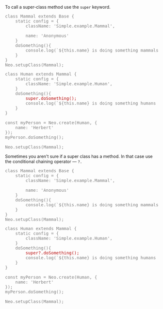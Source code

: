 To call a super-class method use the `super` keyword.

<pre class="neo" style="color:gray">
class Mammal extends Base {
    static config = {
        className: 'Simple.example.Mammal',

        name: 'Anonymous'
    }
    doSomething(){
        console.log(`${this.name} is doing something mammals do`)
    }
}
Neo.setupClass(Mammal);
</pre>
<pre class="neo" style="color:gray">
class Human extends Mammal {
    static config = {
        className: 'Simple.example.Human',
    }
    doSomething(){
        <span style="color:#b91010">super.doSomething();</span>
        console.log(`${this.name} is doing something humans do`)
    }
}

const myPerson = Neo.create(Human, {
    name: 'Herbert'
});
myPerson.doSomething();

Neo.setupClass(Mammal);
</pre>

Sometimes you aren't sure if a super class has a method. In that case use the
conditional chaining operator &mdash; `?.`

<pre class="neo" style="color:gray">
class Mammal extends Base {
    static config = {
        className: 'Simple.example.Mammal',

        name: 'Anonymous'
    }
    doSomething(){
        console.log(`${this.name} is doing something mammals do`)
    }
}
Neo.setupClass(Mammal);
</pre>
<pre class="neo" style="color:gray">
class Human extends Mammal {
    static config = {
        className: 'Simple.example.Human',
    }
    doSomething(){
        <span style="color:#b91010">super?.doSomething();</span>
        console.log(`${this.name} is doing something humans do`)
    }
}

const myPerson = Neo.create(Human, {
    name: 'Herbert'
});
myPerson.doSomething();

Neo.setupClass(Mammal);
</pre>
